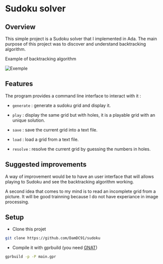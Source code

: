# Sudoku solver

## Overview 

This simple project is a Sudoku solver that I implemented in Ada.
The main purpose of this project was to discover and understand backtracking algorithm.

Example of backtracking algorithm

![Exemple](https://upload.wikimedia.org/wikipedia/commons/8/8c/Sudoku_solved_by_bactracking.gif)

## Features

The program provides a command line interface to interact with it :

* ```generate```  : generate a sudoku grid and display it.

* ```play```  : display the same grid but with holes, it is a playable grid with an unique solution.

* ```save```  : save the current grid into a text file. 

* ```load```  : load a grid from a text file. 

* ```resolve```  : resolve the current grid by guessing the numbers in holes.

## Suggested improvements

A way of improvement would be to have an user interface that will allows playing to Sudoku and see the backtracking algorithm working.

A second idea that comes to my mind is to read an incomplete grid from a picture. It will be good trainning because I do not have experiance in image processing.

## Setup

* Clone this projet
```bash
git clone https://github.com/DamDC91/sudoku
```
* Compile it with gprbuild (you need [GNAT](https://www.adacore.com/download))
```bash
gprbuild -p -P main.gpr
```

